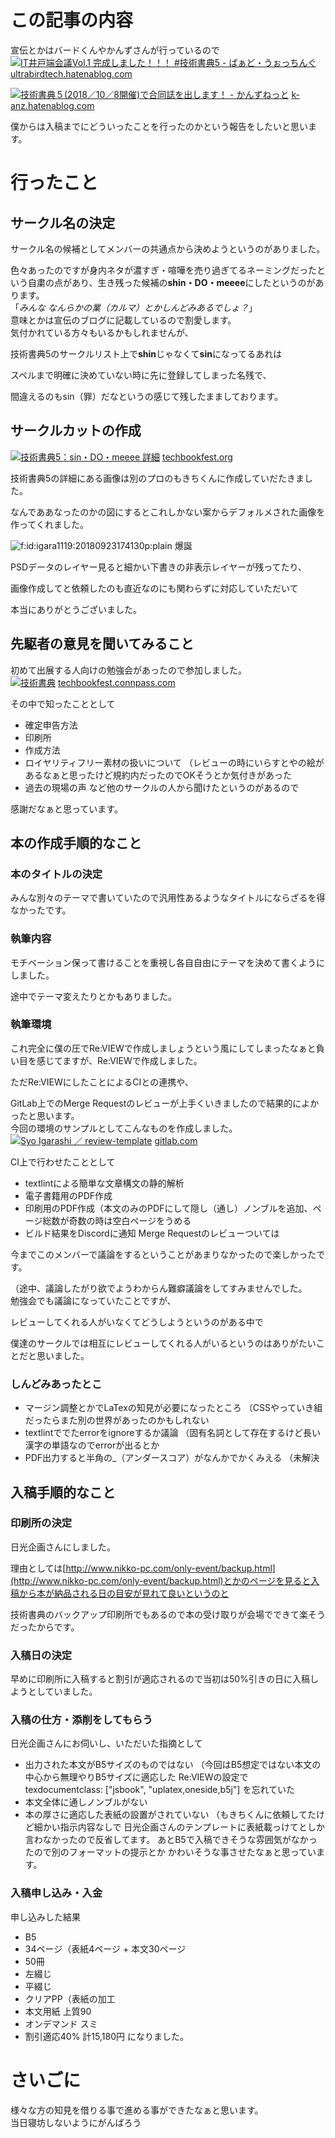 # この記事の内容

宣伝とかはバードくんやかんずさんが行っているので  
[![IT井戸端会議Vol.1 完成しました！！！ #技術書典5 - ばぁど・うぉっちんぐ](iframe-336fb5d1424ae4a4ae257b79c13e6c33163c5a15f3446ef6dcc648c299381ff8.png)](https://ultrabirdtech.hatenablog.com/entry/2018/09/22/081957)
[ultrabirdtech.hatenablog.com](https://ultrabirdtech.hatenablog.com/entry/2018/09/22/081957)
  
[![技術書典５(2018／10／8開催)で合同誌を出します！ - かんずねっと](iframe-c59eb80efb966a9f5b501d607cc764e6cbf9c7f6d164384d8eb11aacc167193a.png)](https://k-anz.hatenablog.com/entry/2018/09/21/230839)
[k-anz.hatenablog.com](https://k-anz.hatenablog.com/entry/2018/09/21/230839)
  
僕からは入稿までにどういったことを行ったのかという報告をしたいと思います。  
# 行ったこと

## サークル名の決定

サークル名の候補としてメンバーの共通点から決めようというのがありました。  

色々あったのですが身内ネタが濃すぎ・喧嘩を売り過ぎてるネーミングだったという自粛の点があり、生き残った候補の**shin・DO・meeee**にしたというのがあります。  
「*みんな なんらかの業（カルマ）とかしんどみあるでしょ？*」  
意味とかは宣伝のブログに記載しているので割愛します。  
気付かれている方々もいるかもしれませんが、  

技術書典5のサークルリスト上で**shin**じゃなくて**sin**になってるあれは  

スペルまで明確に決めていない時に先に登録してしまった名残で、  

間違えるのもsin（罪）だなというの感じて残したまましております。  
## サークルカットの作成

[![技術書典5：sin・DO・meeee 詳細](iframe-9cd1ad19a3ad55914b522456f99a4d2e77ca6f559cbcefd8f00ac770b3a33d4d.png)](https://techbookfest.org/event/tbf05/circle/49050001)
[techbookfest.org](https://techbookfest.org/event/tbf05/circle/49050001)
  
技術書典5の詳細にある画像は別のプロのもきちくんに作成していだたきました。  

なんでああなったのかの図にするとこれしかない案からデフォルメされた画像を作ってくれました。  
  
<img src="0-img-tag.png" alt="f:id:igara1119:20180923174130p:plain" title="f:id:igara1119:20180923174130p:plain" class="hatena-fotolife" itemprop="image">
爆誕

  
PSDデータのレイヤー見ると細かい下書きの非表示レイヤーが残ってたり、  

画像作成してと依頼したのも直近なのにも関わらずに対応していただいて  

本当にありがとうございました。  
## 先駆者の意見を聞いてみること

初めて出展する人向けの勉強会があったので参加しました。  
[![技術書典](iframe-00327cf58f9cc9076b95232c6c9890bcc0554cb3c2acaac01799e0ff86cc131b.png)](https://techbookfest.connpass.com/)
[techbookfest.connpass.com](https://techbookfest.connpass.com/)
  
その中で知ったこととして  
- 確定申告方法
- 印刷所
- 作成方法
- ロイヤリティフリー素材の扱いについて
  （レビューの時にいらすとやの絵があるなぁと思ったけど規約内だったのでOKそうとか気付きがあった
- 過去の現場の声
など他のサークルの人から聞けたというのがあるので  

感謝だなぁと思っています。  
## 本の作成手順的なこと

### 本のタイトルの決定

みんな別々のテーマで書いていたので汎用性あるようなタイトルにならざるを得なかったです。  
### 執筆内容

モチベーション保って書けることを重視し各自自由にテーマを決めて書くようにしました。  

途中でテーマ変えたりとかもありました。  
### 執筆環境

これ完全に僕の圧でRe:VIEWで作成しましょうという風にしてしまったなぁと負い目を感じてますが、Re:VIEWで作成しました。  

ただRe:VIEWにしたことによるCIとの連携や、  

GitLab上でのMerge Requestのレビューが上手くいきましたので結果的によかったと思います。  
今回の環境のサンプルとしてこんなものを作成しました。  
[![Syo Igarashi ／ review-template](iframe-46328fba7847469c16cbd3b1dc96d2d172b426d9232134d7acc4fbba8958e82e.png)](https://gitlab.com/igara/review-template)
[gitlab.com](https://gitlab.com/igara/review-template)
  
CI上で行わせたこととして  
- textlintによる簡単な文章構文の静的解析
- 電子書籍用のPDF作成
- 印刷用のPDF作成（本文のみのPDFにして隠し（通し）ノンブルを追加、ページ総数が奇数の時は空白ページをうめる
- ビルド結果をDiscordに通知
Merge Requestのレビューついては  

今までこのメンバーで議論をするということがあまりなかったので楽しかったです。  

（途中、議論したがり欲でようわからん難癖議論をしてすみませんでした。  
勉強会でも議論になっていたことですが、  

レビューしてくれる人がいなくてどうしようというのがある中で  

僕達のサークルでは相互にレビューしてくれる人がいるというのはありがたいことだと思いました。  
### しんどみあったとこ

- マージン調整とかでLaTexの知見が必要になったところ
  （CSSやっていき組だったらまた別の世界があったのかもしれない
- textlintででたerrorをignoreするか議論
  （固有名詞として存在するけど長い漢字の単語なのでerrorが出るとか
- PDF出力すると半角の_（アンダースコア）がなんかでかくみえる
  （未解決
## 入稿手順的なこと

### 印刷所の決定

日光企画さんにしました。  

理由としては[http://www.nikko-pc.com/only-event/backup.html](http://www.nikko-pc.com/only-event/backup.html)とかのページを見ると入稿から本が納品される日の目安が見れて良いというのと  

技術書典のバックアップ印刷所でもあるので本の受け取りが会場でできて楽そうだったからです。  
### 入稿日の決定

早めに印刷所に入稿すると割引が適応されるので当初は50%引きの日に入稿しようとしていました。  
### 入稿の仕方・添削をしてもらう

日光企画さんにお伺いし、いただいた指摘として  
- 出力された本文がB5サイズのものではない
  （今回はB5想定ではない本文の中心から無理やりB5サイズに適応した
     Re:VIEWの設定でtexdocumentclass: ["jsbook", "uplatex,oneside,b5j"] を忘れていた
- 本文全体に通しノンブルがない
- 本の厚さに適応した表紙の設置がされていない
  （もきちくんに依頼してたけど細かい指示内容なしで
  日光企画さんのテンプレートに表紙載っけてとしか言わなかったので反省してます。
  あとB5で入稿できそうな雰囲気がなかったので別のフォーマットの提示とか
  かわいそうな事させたなぁと思っています。
### 入稿申し込み・入金

申し込みした結果  
- B5
- 34ページ（表紙4ページ + 本文30ページ
- 50冊
- 左綴じ
- 平綴じ
- クリアPP（表紙の加工
- 本文用紙 上質90
- オンデマンド スミ
- 割引適応40%
計15,180円 になりました。  
# さいごに

様々な方の知見を借りる事で進める事ができたなぁと思います。  
当日寝坊しないようにがんばろう  
